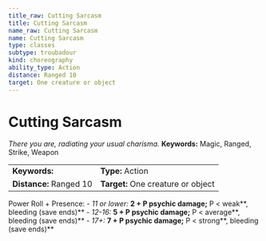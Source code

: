 ```yaml
---
title_raw: Cutting Sarcasm
title: Cutting Sarcasm
name_raw: Cutting Sarcasm
name: Cutting Sarcasm
type: classes
subtype: troubadour
kind: choreography
ability_type: Action
distance: Ranged 10
target: One creature or object
---
```


# Cutting Sarcasm

*There you are, radiating your usual charisma.* **Keywords:** Magic, Ranged, Strike, Weapon

|                         |                                    |
| :---------------------- | :--------------------------------- |
| **Keywords:**           | **Type:** Action                   |
| **Distance:** Ranged 10 | **Target:** One creature or object |

Power Roll + Presence: - *11 or lower:* **2 + P psychic damage;** P \< weak\*\*, bleeding (save ends)\*\* - *12-16:* **5 + P psychic damage;** P \< average\*\*, bleeding (save ends)\*\* - *17+:* **7 + P psychic damage;** P \< strong\*\*, bleeding (save ends)\*\*
